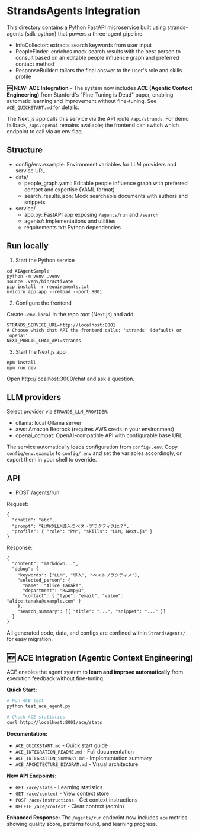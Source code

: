 # StrandsAgents Integration

This directory contains a Python FastAPI microservice built using strands-agents (sdk-python) that powers a three-agent pipeline:

- InfoCollector: extracts search keywords from user input
- PeopleFinder: enriches mock search results with the best person to consult based on an editable people influence graph and preferred contact method
- ResponseBuilder: tailors the final answer to the user's role and skills profile

**🆕 NEW: ACE Integration** - The system now includes **ACE (Agentic Context Engineering)** from Stanford's "Fine-Tuning is Dead" paper, enabling automatic learning and improvement without fine-tuning. See `ACE_QUICKSTART.md` for details.

The Next.js app calls this service via the API route `/api/strands`. For demo fallback, `/api/openai` remains available; the frontend can switch which endpoint to call via an env flag.

## Structure

- config/env.example: Environment variables for LLM providers and service URL
- data/
  - people_graph.yaml: Editable people influence graph with preferred contact and expertise (YAML format)
  - search_results.json: Mock searchable documents with authors and snippets
- service/
  - app.py: FastAPI app exposing `/agents/run` and `/search`
  - agents/: Implementations and utilities
  - requirements.txt: Python dependencies

## Run locally

1) Start the Python service

```
cd AIAgentSample
python -m venv .venv
source .venv/bin/activate
pip install -r requirements.txt
uvicorn app:app --reload --port 8001
```

2) Configure the frontend

Create `.env.local` in the repo root (Next.js) and add:

```
STRANDS_SERVICE_URL=http://localhost:8001
# Choose which chat API the frontend calls: 'strands' (default) or 'openai'
NEXT_PUBLIC_CHAT_API=strands
```

3) Start the Next.js app

```
npm install
npm run dev
```

Open http://localhost:3000/chat and ask a question.

## LLM providers

Select provider via `STRANDS_LLM_PROVIDER`:

- ollama: local Ollama server
- aws: Amazon Bedrock (requires AWS creds in your environment)
- openai_compat: OpenAI-compatible API with configurable base URL

The service automatically loads configuration from `config/.env`. Copy `config/env.example` to `config/.env` and set the variables accordingly, or export them in your shell to override.

## API

- POST /agents/run

Request:

```
{
  "chatId": "abc",
  "prompt": "社内のLLM導入のベストプラクティスは？",
  "profile": { "role": "PM", "skills": "LLM, Next.js" }
}
```

Response:

```
{
  "content": "markdown...",
  "debug": {
    "keywords": ["LLM", "導入", "ベストプラクティス"],
    "selected_person": {
      "name": "Alice Tanaka",
      "department": "R&amp;D",
      "contact": { "type": "email", "value": "alice.tanaka@example.com" }
    },
    "search_summary": [{ "title": "...", "snippet": "..." }]
  }
}
```

All generated code, data, and configs are confined within `StrandsAgents/` for easy migration.

## 🆕 ACE Integration (Agentic Context Engineering)

ACE enables the agent system to **learn and improve automatically** from execution feedback without fine-tuning.

**Quick Start:**
```bash
# Run ACE test
python test_ace_agent.py

# Check ACE statistics
curl http://localhost:8001/ace/stats
```

**Documentation:**
- `ACE_QUICKSTART.md` - Quick start guide
- `ACE_INTEGRATION_README.md` - Full documentation  
- `ACE_INTEGRATION_SUMMARY.md` - Implementation summary
- `ACE_ARCHITECTURE_DIAGRAM.md` - Visual architecture

**New API Endpoints:**
- `GET /ace/stats` - Learning statistics
- `GET /ace/context` - View context store
- `POST /ace/instructions` - Get context instructions
- `DELETE /ace/context` - Clear context (admin)

**Enhanced Response:**
The `/agents/run` endpoint now includes `ace` metrics showing quality score, patterns found, and learning progress.
